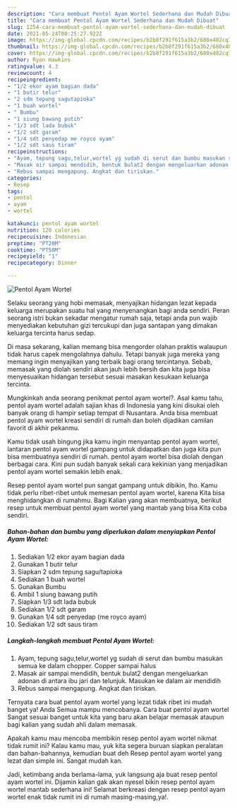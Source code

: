 ```yaml
---
description: "Cara membuat Pentol Ayam Wortel Sederhana dan Mudah Dibuat"
title: "Cara membuat Pentol Ayam Wortel Sederhana dan Mudah Dibuat"
slug: 1254-cara-membuat-pentol-ayam-wortel-sederhana-dan-mudah-dibuat
date: 2021-05-24T00:25:27.922Z
image: https://img-global.cpcdn.com/recipes/b2b8f291f615a3b2/680x482cq70/pentol-ayam-wortel-foto-resep-utama.jpg
thumbnail: https://img-global.cpcdn.com/recipes/b2b8f291f615a3b2/680x482cq70/pentol-ayam-wortel-foto-resep-utama.jpg
cover: https://img-global.cpcdn.com/recipes/b2b8f291f615a3b2/680x482cq70/pentol-ayam-wortel-foto-resep-utama.jpg
author: Ryan Hawkins
ratingvalue: 4.3
reviewcount: 4
recipeingredient:
- "1/2 ekor ayam bagian dada"
- "1 butir telur"
- "2 sdm tepung sagutapioka"
- "1 buah wortel"
- " Bumbu"
- "1 siung bawang putih"
- "1/3 sdt lada bubuk"
- "1/2 sdt garam"
- "1/4 sdt penyedap me royco ayam"
- "1/2 sdt saus tiram"
recipeinstructions:
- "Ayam, tepung sagu,telur,wortel yg sudah di serut dan bumbu masukan semua ke dalam chopper. Copper sampai halus"
- "Masak air sampai mendidih, bentuk bulat2 dengan mengeluarkan adonan di antara ibu jari dan telunjuk. Masukan ke dalam air mendidih"
- "Rebus sampai mengapung. Angkat dan tiriskan."
categories:
- Resep
tags:
- pentol
- ayam
- wortel

katakunci: pentol ayam wortel 
nutrition: 120 calories
recipecuisine: Indonesian
preptime: "PT20M"
cooktime: "PT50M"
recipeyield: "1"
recipecategory: Dinner

---
```



![Pentol Ayam Wortel](https://img-global.cpcdn.com/recipes/b2b8f291f615a3b2/680x482cq70/pentol-ayam-wortel-foto-resep-utama.jpg)

Selaku seorang yang hobi memasak, menyajikan hidangan lezat kepada keluarga merupakan suatu hal yang menyenangkan bagi anda sendiri. Peran seorang istri bukan sekadar mengatur rumah saja, tetapi anda pun wajib menyediakan kebutuhan gizi tercukupi dan juga santapan yang dimakan keluarga tercinta harus sedap.

Di masa  sekarang, kalian memang bisa mengorder olahan praktis walaupun tidak harus capek mengolahnya dahulu. Tetapi banyak juga mereka yang memang ingin menyajikan yang terbaik bagi orang tercintanya. Sebab, memasak yang diolah sendiri akan jauh lebih bersih dan kita juga bisa menyesuaikan hidangan tersebut sesuai masakan kesukaan keluarga tercinta. 



Mungkinkah anda seorang penikmat pentol ayam wortel?. Asal kamu tahu, pentol ayam wortel adalah sajian khas di Indonesia yang kini disukai oleh banyak orang di hampir setiap tempat di Nusantara. Anda bisa membuat pentol ayam wortel kreasi sendiri di rumah dan boleh dijadikan camilan favorit di akhir pekanmu.

Kamu tidak usah bingung jika kamu ingin menyantap pentol ayam wortel, lantaran pentol ayam wortel gampang untuk didapatkan dan juga kita pun bisa membuatnya sendiri di rumah. pentol ayam wortel bisa diolah dengan berbagai cara. Kini pun sudah banyak sekali cara kekinian yang menjadikan pentol ayam wortel semakin lebih enak.

Resep pentol ayam wortel pun sangat gampang untuk dibikin, lho. Kamu tidak perlu ribet-ribet untuk memesan pentol ayam wortel, karena Kita bisa menghidangkan di rumahmu. Bagi Kalian yang akan membuatnya, berikut resep untuk membuat pentol ayam wortel yang mantab yang bisa Kita coba sendiri.

<!--inarticleads1-->

##### Bahan-bahan dan bumbu yang diperlukan dalam menyiapkan Pentol Ayam Wortel:

1. Sediakan 1/2 ekor ayam bagian dada
1. Gunakan 1 butir telur
1. Siapkan 2 sdm tepung sagu/tapioka
1. Sediakan 1 buah wortel
1. Gunakan  Bumbu
1. Ambil 1 siung bawang putih
1. Siapkan 1/3 sdt lada bubuk
1. Sediakan 1/2 sdt garam
1. Gunakan 1/4 sdt penyedap (me royco ayam)
1. Sediakan 1/2 sdt saus tiram




<!--inarticleads2-->

##### Langkah-langkah membuat Pentol Ayam Wortel:

1. Ayam, tepung sagu,telur,wortel yg sudah di serut dan bumbu masukan semua ke dalam chopper. Copper sampai halus
1. Masak air sampai mendidih, bentuk bulat2 dengan mengeluarkan adonan di antara ibu jari dan telunjuk. Masukan ke dalam air mendidih
1. Rebus sampai mengapung. Angkat dan tiriskan.




Ternyata cara buat pentol ayam wortel yang lezat tidak ribet ini mudah banget ya! Anda Semua mampu mencobanya. Cara buat pentol ayam wortel Sangat sesuai banget untuk kita yang baru akan belajar memasak ataupun bagi kalian yang sudah ahli dalam memasak.

Apakah kamu mau mencoba membikin resep pentol ayam wortel nikmat tidak rumit ini? Kalau kamu mau, yuk kita segera buruan siapkan peralatan dan bahan-bahannya, kemudian buat deh Resep pentol ayam wortel yang lezat dan simple ini. Sangat mudah kan. 

Jadi, ketimbang anda berlama-lama, yuk langsung aja buat resep pentol ayam wortel ini. Dijamin kalian gak akan nyesel bikin resep pentol ayam wortel mantab sederhana ini! Selamat berkreasi dengan resep pentol ayam wortel enak tidak rumit ini di rumah masing-masing,ya!.

